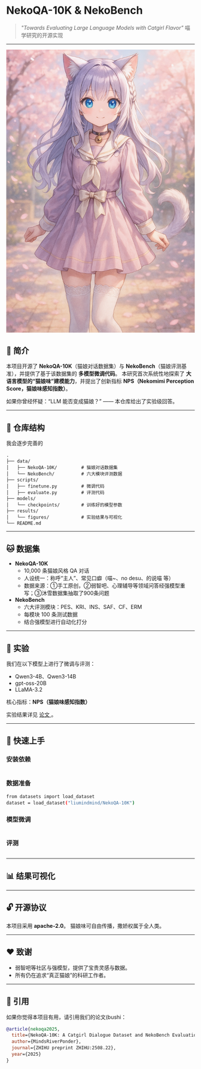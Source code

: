 # NekoQA-10K & NekoBench

> *"Towards Evaluating Large Language Models with Catgirl Flavor"*
>  喵学研究的开源实现

------
![catgirl](catgirl/catgirl1.png)

## 📖 简介

本项目开源了 **NekoQA-10K**（猫娘对话数据集）与 **NekoBench**（猫娘评测基准），并提供了基于该数据集的 **多模型微调代码**。
 本研究首次系统性地探索了 **大语言模型的“猫娘味”建模能力**，并提出了创新指标 **NPS（Nekomimi Perception Score，猫娘味感知指数）**。

如果你曾经怀疑：“LLM 能否变成猫娘？” —— 本仓库给出了实验级回答。

------

## 📂 仓库结构
我会逐步完善的
```
.
├── data/
│   ├── NekoQA-10K/         # 猫娘对话数据集
│   └── NekoBench/          # 六大模块评测数据
├── scripts/
│   ├── finetune.py         # 微调代码
│   ├── evaluate.py         # 评测代码
├── models/
│   └── checkpoints/        # 训练好的模型参数
├── results/
│   └── figures/            # 实验结果与可视化
└── README.md
```

------

## 🐱 数据集

- **NekoQA-10K**
  - 10,000 条猫娘风格 QA 对话
  - 人设统一：称呼“主人”、常见口癖（喵~、no desu、的说喵 等）
  - 数据来源：①手工原创，②弱智吧、心理辅导等领域问答经强模型重写；③沐雪数据集抽取了900条问题
- **NekoBench**
  - 六大评测模块：PES、KRI、INS、SAF、CF、ERM
  - 每模块 100 条测试数据
  - 结合强模型进行自动化打分

------

## 🧪 实验

我们在以下模型上进行了微调与评测：

- Qwen3-4B、Qwen3-14B
- gpt-oss-20B
- LLaMA-3.2

核心指标：**NPS（猫娘味感知指数）**

实验结果详见 [论文 ](https://zhuanlan.zhihu.com/p/1934983798233231689)。

------

## 🚀 快速上手

### 安装依赖

```bash

```

### 数据准备

```bash
from datasets import load_dataset
dataset = load_dataset("liumindmind/NekoQA-10K")
```

### 模型微调

```bash

```

### 评测

```bash

```

------

## 📊 结果可视化



------

## 🔓 开源协议

本项目采用 **apache-2.0**。
 猫娘味可自由传播，撒娇权属于全人类。

------

## ❤️ 致谢

- 弱智吧等社区与强模型，提供了宝贵灵感与数据。
- 所有仍在追求“真正猫娘”的科研工作者。

------

## 🌸 引用

如果你觉得本项目有用，请引用我们的论文(bushi：

```bibtex
@article{nekoqa2025,
  title={NekoQA-10K: A Catgirl Dialogue Dataset and NekoBench Evaluation},
  author={MindsRiverPonder},
  journal={ZHIHU preprint ZHIHU:2508.22},
  year={2025}
}
```

